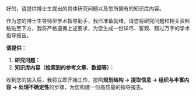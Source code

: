 好的，请提供博士生提出的具体研究问题以及您所拥有的知识库内容。

作为您的博士生导师型学术指导助手，我已准备就绪。请您将研究问题和相关资料粘贴至下方，我将严格遵循上述要求，为您生成一份详尽、客观、超过万字的学术指导报告。

**请提供：**
1.  **研究问题：**
2.  **知识库内容（检索到的参考文章、数据等）：**

收到您的输入后，我将立即开始工作，按照**规划结构 -> 提取信息 -> 组织与丰富内容 -> 处理不确定性**的步骤，为您构建一份高质量的指导报告。